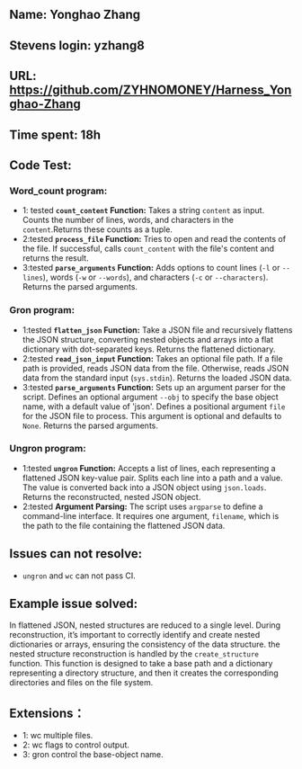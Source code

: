 ## Name: Yonghao Zhang
## Stevens login: yzhang8
##  URL: https://github.com/ZYHNOMONEY/Harness_Yonghao-Zhang
##  Time spent: 18h
##  Code Test:
 ### Word_count program: 
* 1: tested **`count_content` Function:**    Takes a string `content` as input. Counts the number of lines, words, and characters in the `content`.Returns these counts as a tuple.
* 2:tested **`process_file` Function:**   Tries to open and read the contents of the file. If successful, calls `count_content` with the file's content and returns the result.
* 3:tested **`parse_arguments` Function:**  Adds options to count lines (`-l` or `--lines`), words (`-w` or `--words`), and characters (`-c` or `--characters`). Returns the parsed arguments.
### Gron program:
* 1:tested **`flatten_json` Function:**   Take a JSON file and recursively flattens the JSON structure, converting nested objects and arrays into a flat dictionary with dot-separated keys. Returns the flattened dictionary.
* 2:tested **`read_json_input` Function:**   Takes an optional file path.  If a file path is provided, reads JSON data from the file. Otherwise, reads JSON data from the standard input (`sys.stdin`). Returns the loaded JSON data.
* 3:tested **`parse_arguments` Function:**  Sets up an argument parser for the script. Defines an optional argument `--obj` to specify the base object name, with a default value of 'json'. Defines a positional argument `file` for the JSON file to process. This argument is optional and defaults to `None`. Returns the parsed arguments.
### Ungron program:
* 1:tested **`ungron` Function:**    Accepts a list of lines, each representing a flattened JSON key-value pair. Splits each line into a path and a value. The value is converted back into a JSON object using `json.loads`. Returns the reconstructed, nested JSON object.
* 2:tested **Argument Parsing:**    The script uses `argparse` to define a command-line interface. It requires one argument, `filename`, which is the path to the file containing the flattened JSON data.
## Issues can not resolve:
* `ungron` and `wc` can not pass CI.
##  Example issue solved:
In flattened JSON, nested structures are reduced to a single level. During reconstruction, it’s important to correctly identify and create nested dictionaries or arrays, ensuring the consistency of the data structure. the nested structure reconstruction is handled by the `create_structure` function. This function is designed to take a base path and a dictionary representing a directory structure, and then it creates the corresponding directories and files on the file system.
##  Extensions：
* 1: wc multiple files.
* 2: wc flags to control output.
* 3: gron control the base-object name.